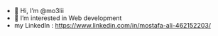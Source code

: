 - 👋 Hi, I’m @mo3lii
- 👀 I’m interested in Web development
- my LinkedIn : https://www.linkedin.com/in/mostafa-ali-462152203/

